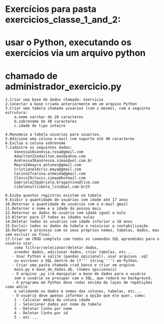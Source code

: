 # Exercícios para pasta exercicios_classe_1_and_2:
# usar o Python, executando os exercícios via um arquivo python
# chamado de administrador_exercicio.py

    1.Criar uma base de dados chamada: ​exercicio
    2.Conectar a base criada anteriormente em um arquivo Python
    3.Criar uma tabela chamada ​uzuarios​ (com z mesmo), com a seguinte estrutura:
        a.nome varchar de 20 caracteres
        b.sobrenome de 40 caracteres
        c.idade do tipo inteiro

    4.Renomeie a tabela ​uzuarios​ para ​usuarios​.
    5.Adicione uma coluna e-mail com suporte até 40 caracteres
    6.Exclua a coluna sobrenome
    7.Cadastre os seguintes dados:
        Vanessa16vanessa.rosa@gmail.com
        Adailton22adailton.mas@yahoo.com
        Andressa36andressa.simas@uol.com.br
        Mayra24mayra_antunes@gmail.com
        Cristiane14cris.maya@gmail.com
        Carina27carina.almeida@gmail.com
        Clóvis29clovis.simao@hotmail.com
        Gabriela23gabriela.bragantino@live.com
        Cibelenullcibele_lins@uol.com.br25

    8.Exiba quantos registros existem na tabela
    9.Exibir a quantidade de usuários com idade até 17 anos
    10.Retornar a quantidade de usuários com o e-mail ​gmail
    11.Retornar o nome e a idade da pessoa mais
    12.Retornar os dados do usuário com idade igual a nulo
    13.Alterar para 27 todas as idades nulas
    14.Deletar todos os usuários com idade inferior a 18 anos
    15.Excluir todos os dados da tabela e reiniciar a contabilização
    16.Refazer o processo com os seus próprios nomes, tabelas, dados, mas sem excluir no final. 
    17.Criar um CRUD completo com todos os comandos SQL aprendidos para o usuário usar,
        como filtrar/selecionar/deletar dados,
        ornedar dados, adicionar dados, criar tabelas, etc... 
       - Usar Python e sqlite (pandas opicional), usar arquivos .sql
        ou escrever o SQL dentro de (f''' string ''') em Python.
       - Criar uma pasta chamada crud_banco e criar um arquivo
        main.py e base_de_dados.db. (nomes opicionais)
       - O arquivo .py irá manipular a base de dados para o usuário
        sem o usuário se procupar com o SQL, que rodará no background.
       - O programa em Python deve rodar encima de laços de repetições como while
        e validando os dados e nomes das colunas, tabelas, etc... 
       - O usuário deve apenas informar a opção que ele quer, como:
        1 - Calcular média da coluna idade
        2 - Selecionar dados por nome da tabela
        3 - Deletar linha por nome
        4 - Deletar linha por id
        5 - etc ...
